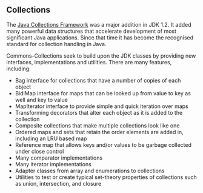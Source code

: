 ## Collections

The [Java Collections Framework](http://docs.oracle.com/javase/tutorial/collections/) was a major addition in JDK 1.2. It added many powerful data structures that accelerate development of most significant Java applications. Since that time it has become the recognised standard for collection handling in Java.

Commons-Collections seek to build upon the JDK classes by providing new interfaces, implementations and utilities. There are many features, including:

- Bag interface for collections that have a number of copies of each object
- BidiMap interface for maps that can be looked up from value to key as well and key to value
- MapIterator interface to provide simple and quick iteration over maps
- Transforming decorators that alter each object as it is added to the collection
- Composite collections that make multiple collections look like one
- Ordered maps and sets that retain the order elements are added in, including an LRU based map
- Reference map that allows keys and/or values to be garbage collected under close control
- Many comparator implementations
- Many iterator implementations
- Adapter classes from array and enumerations to collections
- Utilities to test or create typical set-theory properties of collections such as union, intersection, and closure